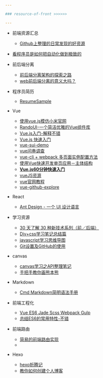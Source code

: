 ```yaml
---

### resource-of-front >>>>>>

---
```


* 前端资源汇总
    * [Github上整理的日常发现的好资源](https://github.com/poetries/mywiki)

* [看程序员是如何把自动化做到极致的](http://blog.jobbole.com/100744/)  
* 前后端分离
    * [前后端分离架构的探索之路](https://segmentfault.com/a/1190000003795517)
    * [web前后端分离的意义大吗？](http://www.zhihu.com/question/28207685)
* 程序员简历
    * [ResumeSample](https://github.com/geekcompany/ResumeSample)
* Vue
    * [使用vue.js模仿小米官网](https://github.com/wendaosanshou/mi-by-vue)
    * [RandoUI-一个简洁优雅的Vue组件库](https://github.com/luojilab/radon-ui)
    * [Vue.js入门-解释不错](http://igeekbar.com/igeekbar/post/109.htm)
    * [Vue.js 快速入门](http://www.imooc.com/article/2688)
    * [vue-sui-demo](https://github.com/eteplus/vue-sui-demo/)
    * [vue问券调查](https://github.com/pramper/Demos/tree/master/Vue-Demos/Questionnaire)
    * [vue-cli + webpack 多页面实例配置方法](http://lanchenglv.com/article/2016/0826/vue-cli_webpack_multi-page.html)
    * [使用Vue快速开发单页应用－主体结构](https://segmentfault.com/a/1190000006711743)
    * [**Vue.js60分钟快速入门**](http://mp.weixin.qq.com/s?__biz=MzAxODE2MjM1MA==&mid=2651551140&idx=1&sn=5b791228d7978a837bb83063cf6e07d6&scene=0#wechat_redirect)
    * [vueJS资源](http://web.jobbole.com/?s=vue)
    * [vue官网教程](http://cn.vuejs.org/guide/overview.html)
    * [vue-github-explore](https://github-e.leanapp.cn/user/SidKwok/repos)
* React
    * [Ant Design - 一个 UI 设计语言](http://ant.design/)

* 学习资源
    * [30 天了解 30 种新技术系列（前／后端）](http://gold.xitu.io/entry/57c928160e3dd90063e3267d)
    * [Div+css学习笔记总结篇](http://www.jianshu.com/p/8ebebb84b1c1)
    * [javascript学习思维导图](http://weber.pub/javascript%E5%AD%A6%E4%B9%A0%E6%80%9D%E7%BB%B4%E5%AF%BC%E5%9B%BE/104.html)
    * [Git设置及GitHub的使用](http://www.cnblogs.com/peterzd/archive/2012/04/22/2465230.html)
* canvas
    * [canvas学习之API整理笔记](http://luckykun.com/work/2016-09-01/canvas-study01.html)
    * [手把手教你画熊本熊](http://blog.ilanyy.com/html5/draw-kumamon-by-canvas.html)
* Markdown
    * [Cmd Markdown简明语法手册](https://www.zybuluo.com/mdeditor?url=https%3A%2F%2Fwww.zybuluo.com%2Fstatic%2Feditor%2Fmd-help.markdown#cmd-markdown-简明语法手册)
* 前端工程化
    * [Vue ES6 Jade Scss Webpack Gulp](http://www.jeffjade.com/2016/05/08/106-vue-es6-jade-scss-webpack-gulp/)
    * [总结ES6的常用特性-不错](http://luckykun.com/work/2016-05-10/es6-feature.html)
* 前端路由
    * [简易的前端路由实现](https://segmentfault.com/a/1190000006740604)
    * 
* Hexo
    * [hexo折腾记](http://gold.xitu.io/post/57ce675b816dfa00541a87f2)
    * [教你如何创建个人博客](http://gold.xitu.io/entry/57cc12de0e3dd90063f6926d)

































